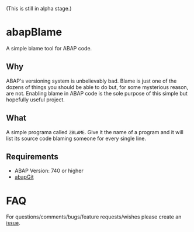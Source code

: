 (This is still in alpha stage.)

# abapBlame

A simple blame tool for ABAP code.

## Why

ABAP's versioning system is unbelievably bad. Blame is just one of the dozens of things you should be able to do but, for some mysterious reason, are not. Enabling blame in ABAP code is the sole purpose of this simple but hopefully useful project.

## What

A simple programa called `ZBLAME`. Give it the name of a program and it will list its source code blaming someone for every single line.

## Requirements

* ABAP Version: 740 or higher
* [abapGit](https://abapgit.org)

# FAQ

For questions/comments/bugs/feature requests/wishes please create an [issue](https://github.com/abapinho/abapblame/issues).
